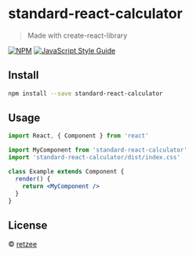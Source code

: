 # standard-react-calculator

> Made with create-react-library

[![NPM](https://img.shields.io/npm/v/standard-react-calculator.svg)](https://www.npmjs.com/package/standard-react-calculator) [![JavaScript Style Guide](https://img.shields.io/badge/code_style-standard-brightgreen.svg)](https://standardjs.com)

## Install

```bash
npm install --save standard-react-calculator
```

## Usage

```jsx
import React, { Component } from 'react'

import MyComponent from 'standard-react-calculator'
import 'standard-react-calculator/dist/index.css'

class Example extends Component {
  render() {
    return <MyComponent />
  }
}
```

## License

 © [retzee](https://github.com/retzee)
